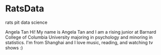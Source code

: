 # RatsData
rats pit data science 

Angela Tan
Hi! My name is Angela Tan and I am a rising junior at Barnard College of Columbia University majoring in psychology and minoring in statistics. I'm from Shanghai and I love music, reading, and watching tv shows :) 
